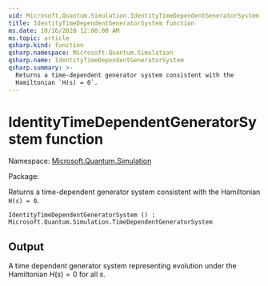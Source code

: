 ```yaml
---
uid: Microsoft.Quantum.Simulation.IdentityTimeDependentGeneratorSystem
title: IdentityTimeDependentGeneratorSystem function
ms.date: 10/16/2020 12:00:00 AM
ms.topic: article
qsharp.kind: function
qsharp.namespace: Microsoft.Quantum.Simulation
qsharp.name: IdentityTimeDependentGeneratorSystem
qsharp.summary: >-
  Returns a time-dependent generator system consistent with the
  Hamiltonian `H(s) = 0`.
---
```


# IdentityTimeDependentGeneratorSystem function

Namespace: [Microsoft.Quantum.Simulation](xref:Microsoft.Quantum.Simulation)

Package: [](https://nuget.org/packages/)


Returns a time-dependent generator system consistent with theHamiltonian `H(s) = 0`.

```Q#
IdentityTimeDependentGeneratorSystem () : Microsoft.Quantum.Simulation.TimeDependentGeneratorSystem
```


## Output

A time dependent generator system representing evolution under the Hamiltonian$H(s) = 0$ for all $s$.